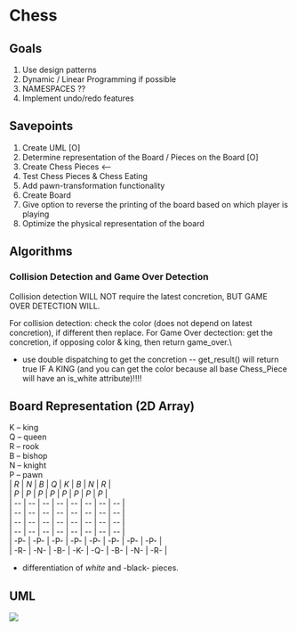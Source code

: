 # Chess

## Goals
1. Use design patterns
2. Dynamic / Linear Programming if possible
3. NAMESPACES ??
4. Implement undo/redo features 

## Savepoints
1. Create UML [O]
2. Determine representation of the Board / Pieces on the Board [O]
3. Create Chess Pieces  <--
4. Test Chess Pieces & Chess Eating
5. Add pawn-transformation functionality
6. Create Board 
7. Give option to reverse the printing of the board based on which player is playing
8. Optimize the physical representation of the board

## Algorithms
### Collision Detection and Game Over Detection
Collision detection WILL NOT require the latest concretion, BUT GAME OVER DETECTION WILL.

For collision detection: check the color (does not depend on latest concretion), if different then replace. 
For Game Over dectection: get the concretion, if opposing color & king, then return game_over.\
- use double dispatching to get the concretion -- get_result() will return true IF A KING (and you can get the color because all base Chess_Piece will have an is_white attribute)!!!!

## Board Representation (2D Array)
K – king <br>
Q – queen <br>
R – rook <br>
B – bishop <br>
N – knight <br>
P – pawn <br>
| *R* | *N* | *B* | *Q* | *K* | *B* | *N* | *R* | <br>
| *P* | *P* | *P* | *P* | *P* | *P* | *P* | *P* | <br>
|  -- |  -- |  -- |  -- |  -- |  -- |  -- |  -- | <br>
|  -- |  -- |  -- |  -- |  -- |  -- |  -- |  -- | <br>
|  -- |  -- |  -- |  -- |  -- |  -- |  -- |  -- | <br>
|  -- |  -- |  -- |  -- |  -- |  -- |  -- |  -- | <br>
| -P- | -P- | -P- | -P- | -P- | -P- | -P- | -P- | <br>
| -R- | -N- | -B- | -K- | -Q- | -B- | -N- | -R- | <br>

* differentiation of *white* and -black- pieces.


## UML
[![](https://mermaid.ink/img/pako:eNrtWm1v2zYQ_iuchgZqa6PfhcBAk2BDUQzrkmH7UBcCLdE2YVl0Kcq1lya_fXyRLFIkI2sYjAlTviThPXdH8R4eySMfg4SkKIiCJINFcYfhisItmOeA_7x6Be5RBhkmebHGu0K13q5RUcSfMEoQmE5J9f8NgTS1Adffp1PwCX7LPaKPOF_NfcLfKcyLJaHbWBPV6PeUwmOsOeed-T4ze6OQTjPKw28lQt2oG1ysya4Tdk_IphP0McerNXN8cvwTTBihx8plBpNN7BB36P25xgy59WzNP3CBuUxq_gy3KP51j2jdquC1mhzQ-KbEWYqUQhUAQ6BHxtQgXMERRM6wW8E7cIeWOMeSaQ35btAa7jGhMAPvwAOjZcJK8Y9UQUVjQhgG0nDxQ6Uu6WxQ6lEJxM-P4BBHoMB_oZjprUdna0IyQrlkQUimt_OB5f3lggfGg9VI3upuQ6mtlCfgUNufgGP952td81lXNSTogJKSoXAhxjXSeX7lsRuBPcGpbgMXMe9OhtN-ZswPl2b2kFsJz8SXeUpCR3dWiMUHIWiPuRId_SI5qKHDlRCquAipFZgMF0z1Pd6SPSpcvYJJgnYs3EeuuWLgn2oaK7K5Z71FO5xbnGs19Sec07VOvde90JIJvFMyrPy3SVG3-kjWQZFVrMmXTInCn0kxdwK0cd05U-qM_BsU_8TG79_hHziPgMKhNyM-S-lIoUFRSG7eL5nDpEMvhyzpOalLKY3EGxTx1HnwksxTHr3UqzrUl3yV1ZF9g2KfKDNcknvCn5d5sjN9eSctjqwb1n5N1q0uyTvl0cu8qkN9uVdZHdk3EPaJ8p4Y14L7BXeIIdkD8A6IgiUQBUthK9nIOrKz8Hcqcz56SnQ1IPRW4tyIvWgMdwIQyXOr44sNjDhkdGHkhrALpBbuLpRIs51dktPBQyCKijJjJhdaacEqG-ujPAUrIeZsoDadLM3W8HfI_7-D35TH5a3HPdpxKMqZuqexJ4GCGWGRE7TOudca0Wc6SuQHV5bQzDqnjEOyozhnroxQMEidghNzXKlI9N9YGGx9Vhcp68F2Vi2vPIOfSIjU9GVi3UpbXYDaGbY1cezrKyNCcg2JDS-fv3z-okMsC_qQu8TGunQyeWVoPb9o9Z8E8r8ZK2c01JXVB4YotDKZGRDtttOaE40Bx07AGEyY7mGeoNC9nUhJjjzrcMiDEIHDqTwfmXdrDZbsqq68AaGJAldO3HRmAd-4cs8tRTLftG_j7NW3vp40Vt9EqKN4Jwq3By1QzU2xgaPywBBpN6y22BN6j8qiOvpGxuWuC-Kx61XbVBvM6HTV64N4LHvVvqpaUaTfWjsAHrM-pY2sfEbVTbxjbnivlMeQDjWk3tcFY0gHE9JmAVyoZdqxNrXDbjzJMI7y3-QkXyoW8GXuhXckjdJC0qhR6ni0UtUq9U609o8vyBaiUVGx-8Rvr6dKnbZKWT3VN1ZFoqeBhVXG7Wng65l3DN4vaF2Cna3ei2euB0D9drdvXTZaZOlEjJQZAmX4ZlI-_kLg_aLgJ4GEVVvJ6-u6YTaz97eG9MWHgo2DDznfmfN0hU4eTi2mi9NyCIAfqX2M31BVuwgmwRbRLcRpEAVyKswDtkZbNA8i_meKlpAf9ufBRIn0t5gCUU0eLijpvtLJ-BdBOg-EiA_mE3cBS0YejnkSREuYFWgSlLuULx6VoVMrSkWXfqmefYpfT38DrZ3UgQ?type=png)](https://mermaid.live/edit#pako:eNrtWm1v2zYQ_iuchgZqa6PfhcBAk2BDUQzrkmH7UBcCLdE2YVl0Kcq1lya_fXyRLFIkI2sYjAlTviThPXdH8R4eySMfg4SkKIiCJINFcYfhisItmOeA_7x6Be5RBhkmebHGu0K13q5RUcSfMEoQmE5J9f8NgTS1Adffp1PwCX7LPaKPOF_NfcLfKcyLJaHbWBPV6PeUwmOsOeed-T4ze6OQTjPKw28lQt2oG1ysya4Tdk_IphP0McerNXN8cvwTTBihx8plBpNN7BB36P25xgy59WzNP3CBuUxq_gy3KP51j2jdquC1mhzQ-KbEWYqUQhUAQ6BHxtQgXMERRM6wW8E7cIeWOMeSaQ35btAa7jGhMAPvwAOjZcJK8Y9UQUVjQhgG0nDxQ6Uu6WxQ6lEJxM-P4BBHoMB_oZjprUdna0IyQrlkQUimt_OB5f3lggfGg9VI3upuQ6mtlCfgUNufgGP952td81lXNSTogJKSoXAhxjXSeX7lsRuBPcGpbgMXMe9OhtN-ZswPl2b2kFsJz8SXeUpCR3dWiMUHIWiPuRId_SI5qKHDlRCquAipFZgMF0z1Pd6SPSpcvYJJgnYs3EeuuWLgn2oaK7K5Z71FO5xbnGs19Sec07VOvde90JIJvFMyrPy3SVG3-kjWQZFVrMmXTInCn0kxdwK0cd05U-qM_BsU_8TG79_hHziPgMKhNyM-S-lIoUFRSG7eL5nDpEMvhyzpOalLKY3EGxTx1HnwksxTHr3UqzrUl3yV1ZF9g2KfKDNcknvCn5d5sjN9eSctjqwb1n5N1q0uyTvl0cu8qkN9uVdZHdk3EPaJ8p4Y14L7BXeIIdkD8A6IgiUQBUthK9nIOrKz8Hcqcz56SnQ1IPRW4tyIvWgMdwIQyXOr44sNjDhkdGHkhrALpBbuLpRIs51dktPBQyCKijJjJhdaacEqG-ujPAUrIeZsoDadLM3W8HfI_7-D35TH5a3HPdpxKMqZuqexJ4GCGWGRE7TOudca0Wc6SuQHV5bQzDqnjEOyozhnroxQMEidghNzXKlI9N9YGGx9Vhcp68F2Vi2vPIOfSIjU9GVi3UpbXYDaGbY1cezrKyNCcg2JDS-fv3z-okMsC_qQu8TGunQyeWVoPb9o9Z8E8r8ZK2c01JXVB4YotDKZGRDtttOaE40Bx07AGEyY7mGeoNC9nUhJjjzrcMiDEIHDqTwfmXdrDZbsqq68AaGJAldO3HRmAd-4cs8tRTLftG_j7NW3vp40Vt9EqKN4Jwq3By1QzU2xgaPywBBpN6y22BN6j8qiOvpGxuWuC-Kx61XbVBvM6HTV64N4LHvVvqpaUaTfWjsAHrM-pY2sfEbVTbxjbnivlMeQDjWk3tcFY0gHE9JmAVyoZdqxNrXDbjzJMI7y3-QkXyoW8GXuhXckjdJC0qhR6ni0UtUq9U609o8vyBaiUVGx-8Rvr6dKnbZKWT3VN1ZFoqeBhVXG7Wng65l3DN4vaF2Cna3ei2euB0D9drdvXTZaZOlEjJQZAmX4ZlI-_kLg_aLgJ4GEVVvJ6-u6YTaz97eG9MWHgo2DDznfmfN0hU4eTi2mi9NyCIAfqX2M31BVuwgmwRbRLcRpEAVyKswDtkZbNA8i_meKlpAf9ufBRIn0t5gCUU0eLijpvtLJ-BdBOg-EiA_mE3cBS0YejnkSREuYFWgSlLuULx6VoVMrSkWXfqmefYpfT38DrZ3UgQ)
